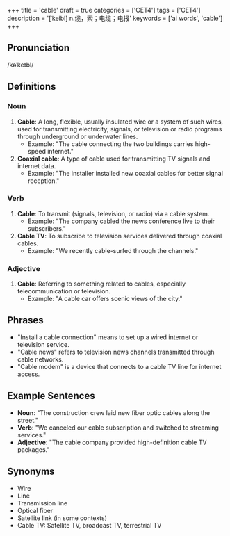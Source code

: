 +++
title = 'cable'
draft = true
categories = ['CET4']
tags = ['CET4']
description = '[ˈkeibl] n.缆，索；电缆；电报'
keywords = ['ai words', 'cable']
+++

## Pronunciation
/kəˈkeɪbl/

## Definitions
### Noun
1. **Cable**: A long, flexible, usually insulated wire or a system of such wires, used for transmitting electricity, signals, or television or radio programs through underground or underwater lines.
   - Example: "The cable connecting the two buildings carries high-speed internet."
2. **Coaxial cable**: A type of cable used for transmitting TV signals and internet data.
   - Example: "The installer installed new coaxial cables for better signal reception."

### Verb
1. **Cable**: To transmit (signals, television, or radio) via a cable system.
   - Example: "The company cabled the news conference live to their subscribers."
2. **Cable TV**: To subscribe to television services delivered through coaxial cables.
   - Example: "We recently cable-surfed through the channels."

### Adjective
1. **Cable**: Referring to something related to cables, especially telecommunication or television.
   - Example: "A cable car offers scenic views of the city."

## Phrases
- "Install a cable connection" means to set up a wired internet or television service.
- "Cable news" refers to television news channels transmitted through cable networks.
- "Cable modem" is a device that connects to a cable TV line for internet access.

## Example Sentences
- **Noun**: "The construction crew laid new fiber optic cables along the street."
- **Verb**: "We canceled our cable subscription and switched to streaming services."
- **Adjective**: "The cable company provided high-definition cable TV packages."

## Synonyms
- Wire
- Line
- Transmission line
- Optical fiber
- Satellite link (in some contexts)
- Cable TV: Satellite TV, broadcast TV, terrestrial TV
